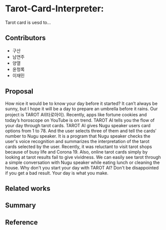 # Tarot-Card-Interpreter: 
Tarot card is uesd to...

## Contributors
- 구산
- 남연주
- 양열
- 윤청록
- 이재민

## Proposal
How nice it would be to know your day before it started? It can’t always be sunny, but I hope it will be a day to prepare an umbrella before it rains. Our project is TAROT AI(타로아이). Recently, apps like fortune cookies and today’s horoscope on YouTube is on trend. TAROT AI tells you the flow of your day through tarot cards. TAROT AI gives Nugu speaker users card options from 1 to 78. And the user selects three of them and tell the cards’ number to Nugu speaker. It is a program that Nugu speaker checks the user's voice recognition and summarizes the interpretation of the tarot cards selected by the user. Recently, it was reluctant to visit tarot shops because of busy life and Corona 19. Also, online tarot cards simply by looking at tarot results fail to give vividness. We can easily see tarot through a simple conversation with Nugu speaker while eating lunch or cleaning the house. Why don't you start your day with TAROT AI? Don't be disappointed if you get a bad result. Your day is what you make.

## Related works


## Summary


## Reference
